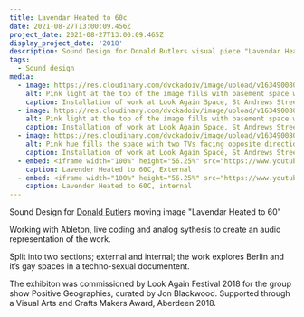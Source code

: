 ```yaml
---
title: Lavendar Heated to 60c
date: 2021-08-27T13:00:09.456Z
project_date: 2021-08-27T13:00:09.465Z
display_project_date: '2018'
description: Sound Design for Donald Butlers visual piece "Lavendar Heated to 60"
tags:
  - Sound design
media:
  - image: https://res.cloudinary.com/dvckadoiv/image/upload/v1634900807/Soft%20Refresh/Lavender%20heated%20to%2060c/lavendar_3_o8x5do.jpg
    alt: Pink light at the top of the image fills with basement space with a nice pinky glow. Two TVs on stands facing opposite directions are installed in a corner showing Lavendar Heated to 60c film.
    caption: Installation of work at Look Again Space, St Andrews Street, Aberdeen.
  - image: https://res.cloudinary.com/dvckadoiv/image/upload/v1634900806/Soft%20Refresh/Lavender%20heated%20to%2060c/lavendar_2_ebzx2h.jpg
    alt: Pink light at the top of the image fills with basement space with a nice pinky glow. A tv showing the words 'It becomes a body' are shown a tv on a stand.
    caption: Installation of work at Look Again Space, St Andrews Street, Aberdeen.
  - image: https://res.cloudinary.com/dvckadoiv/image/upload/v1634900806/Soft%20Refresh/Lavender%20heated%20to%2060c/lavendar_1_u0vkxn.jpg
    alt: Pink hue fills the space with two TVs facing opposite direction show Lavendar Heated to 60c film.
    caption: Installation of work at Look Again Space, St Andrews Street, Aberdeen.
  - embed: <iframe width="100%" height="56.25%" src="https://www.youtube-nocookie.com/embed/raFhUTPAeBg" title="Lavender Heated to 60C, External" frameborder="0" allow="accelerometer; autoplay; clipboard-write; encrypted-media; gyroscope; picture-in-picture" allowfullscreen></iframe>
    caption: Lavender Heated to 60C, External
  - embed: <iframe width="100%" height="56.25%" src="https://www.youtube-nocookie.com/embed/e265ZIbaaDI" title="Lavender Heated to 60C, internal" frameborder="0" allow="accelerometer; autoplay; clipboard-write; encrypted-media; gyroscope; picture-in-picture" allowfullscreen></iframe>
    caption: Lavender Heated to 60C, internal
---
```

Sound Design for [Donald Butlers](https://www.donaldbutler.xyz) moving image "Lavendar Heated to 60"

Working with Ableton, live coding and analog sythesis to create an audio representation of the work.

Split into two sections; external and internal; the work explores Berlin and it’s gay spaces in a techno-sexual documentent.

The exhibiton was commissioned by Look Again Festival 2018 for the group show Positive Geographies, curated by Jon Blackwood. Supported through a Visual Arts and Crafts Makers Award, Aberdeen 2018.